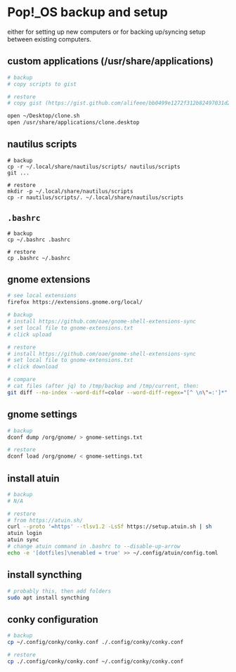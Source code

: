 # Pop!_OS backup and setup

either for setting up new computers or for backing up/syncing setup between existing computers.

## custom applications (/usr/share/applications)

```bash
# backup
# copy scripts to gist

# restore
# copy gist (https://gist.github.com/alifeee/bb0499e1272f312b82497031d28e91f2) to scripts

open ~/Desktop/clone.sh
open /usr/share/applications/clone.desktop
```

## nautilus scripts

```
# backup
cp -r ~/.local/share/nautilus/scripts/ nautilus/scripts
git ...

# restore
mkdir -p ~/.local/share/nautilus/scripts
cp -r nautilus/scripts/. ~/.local/share/nautilus/scripts
```

## `.bashrc`

```
# backup
cp ~/.bashrc .bashrc

# restore
cp .bashrc ~/.bashrc
```

## gnome extensions

```bash
# see local extensions
firefox https://extensions.gnome.org/local/

# backup
# install https://github.com/oae/gnome-shell-extensions-sync
# set local file to gnome-extensions.txt
# click upload

# restore
# install https://github.com/oae/gnome-shell-extensions-sync
# set local file to gnome-extensions.txt
# click download

# compare
# cat files (after jq) to /tmp/backup and /tmp/current, then:
git diff --no-index --word-diff=color --word-diff-regex="[^ \n\"=:']*" /tmp/backup /tmp/current
```

## gnome settings

```bash
# backup
dconf dump /org/gnome/ > gnome-settings.txt

# restore
dconf load /org/gnome/ < gnome-settings.txt
```

## install atuin

```bash
# backup
# N/A

# restore
# from https://atuin.sh/
curl --proto '=https' --tlsv1.2 -LsSf https://setup.atuin.sh | sh
atuin login
atuin sync
# change atuin command in .bashrc to --disable-up-arrow
echo -e '[dotfiles]\nenabled = true' >> ~/.config/atuin/config.toml
```

## install syncthing

```bash
# probably this, then add folders
sudo apt install syncthing
```

## conky configuration

```bash
# backup
cp ~/.config/conky/conky.conf ./.config/conky/conky.conf

# restore
cp ./.config/conky/conky.conf ~/.config/conky/conky.conf
```
